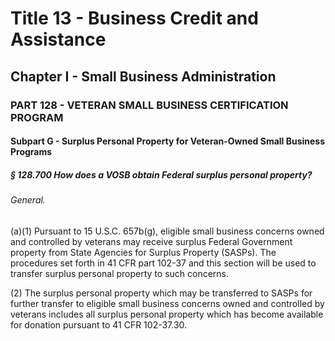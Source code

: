 
# Title 13 - Business Credit and Assistance
## Chapter I - Small Business Administration
### PART 128 - VETERAN SMALL BUSINESS CERTIFICATION PROGRAM
#### Subpart G - Surplus Personal Property for Veteran-Owned Small Business Programs
##### § 128.700 How does a VOSB obtain Federal surplus personal property?
###### General.

(a)(1) Pursuant to 15 U.S.C. 657b(g), eligible small business concerns owned and controlled by veterans may receive surplus Federal Government property from State Agencies for Surplus Property (SASPs). The procedures set forth in 41 CFR part 102-37 and this section will be used to transfer surplus personal property to such concerns.

(2) The surplus personal property which may be transferred to SASPs for further transfer to eligible small business concerns owned and controlled by veterans includes all surplus personal property which has become available for donation pursuant to 41 CFR 102-37.30.
